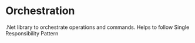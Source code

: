# Orchestration
.Net library to orchestrate operations and commands. Helps to follow Single Responsibility Pattern
